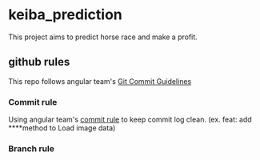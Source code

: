 # keiba_prediction

This project aims to predict horse race and make a profit.

## github rules

This repo follows angular team's [Git Commit Guidelines](https://github.com/angular/angular.js/blob/master/DEVELOPERS.md#type)

### Commit rule

Using angular team's [commit rule](https://github.com/angular/angular.js/blob/master/DEVELOPERS.md#type)
to keep commit log clean. (ex. feat: add ****method to Load image data)

### Branch rule


